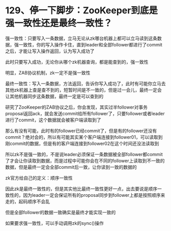 # 129、停一下脚步：ZooKeeper到底是强一致性还是最终一致性？
强一致性：只要写入一条数据，立马无论从zk哪台机器上都可以立马读到这条数据，强一致性，你的写入操作卡住，直到leader和全部follower都进行了commit之后，才能让写入操作返回，认为写入成功了

 

此时只要写入成功，无论你从哪个zk机器查询，都是能查到的，强一致性

 

明显，ZAB协议机制，zk一定不是强一致性

 

最终一致性：写入一条数据，方法返回，告诉你写入成功了，此时有可能你立马去其他zk机器上查是查不到的，短暂时间是不一致的，但是过一会儿，最终一定会让其他机器同步这条数据，最终一定是可以查到的

 

研究了ZooKeeper的ZAB协议之后，你会发现，其实过半follower对事务proposal返回ack，就会发送commit给所有follower了，只要follower或者leader进行了commit，这个数据就会被客户端读取到了

 

那么有没有可能，此时有的follower已经commit了，但是有的follower还没有commit？绝对会的，所以有可能其实某个客户端连接到follower01，可以读取到刚commit的数据，但是有的客户端连接到follower02在这个时间还没法读取到

 

所以zk不是强一致的，不是说leader必须保证一条数据被全部follower都commit了才会让你读取到数据，而是过程中可能你会在不同的follower上读取到不一致的数据，但是最终一定会全部commit后一致，让你读到一致的数据的

 

zk官方给自己的定义：顺序一致性

 

因此zk是最终一致性的，但是其实他比最终一致性更好一点，出去要说是顺序一致性的，因为leader一定会保证所有的proposal同步到follower上都是按照顺序来走的，起码顺序不会乱

 

但是全部follower的数据一致确实是最终才能实现一致的

 

如果要求强一致性，可以手动调用zk的sync()操作
